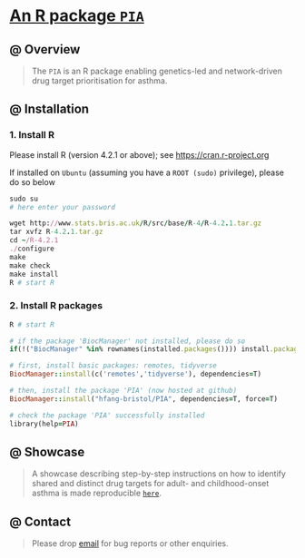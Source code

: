 # [An R package `PIA`](https://github.com/hfang-bristol/PIA)

## @ Overview

> The `PIA` is an R package enabling genetics-led and network-driven drug target prioritisation for asthma.

## @ Installation

### 1. Install R

Please install R (version 4.2.1 or above); see https://cran.r-project.org

If installed on `Ubuntu` (assuming you have a `ROOT (sudo)` privilege), please do so below

```ruby
sudo su
# here enter your password

wget http://www.stats.bris.ac.uk/R/src/base/R-4/R-4.2.1.tar.gz
tar xvfz R-4.2.1.tar.gz
cd ~/R-4.2.1
./configure
make
make check
make install
R # start R
```

### 2. Install R packages

```ruby
R # start R

# if the package 'BiocManager' not installed, please do so
if(!("BiocManager" %in% rownames(installed.packages()))) install.packages("BiocManager")

# first, install basic packages: remotes, tidyverse
BiocManager::install(c('remotes','tidyverse'), dependencies=T)

# then, install the package 'PIA' (now hosted at github)
BiocManager::install("hfang-bristol/PIA", dependencies=T, force=T)

# check the package 'PIA' successfully installed
library(help=PIA)
```


## @ Showcase

> A showcase describing step-by-step instructions on how to identify shared and distinct drug targets for adult- and childhood-onset asthma is made reproducible [`here`](http://www.genetictargets.com/PIA/showcase).


## @ Contact

> Please drop [email](mailto:fh12355@rjh.com.cn) for bug reports or other enquiries.


